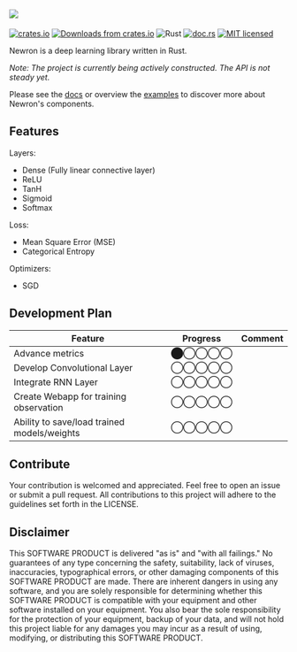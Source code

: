 
![](https://raw.githubusercontent.com/xjtuair/xjtuair-newron/master/newron.png)
===========
[![crates.io](https://img.shields.io/crates/v/newron.svg)](https://crates.io/crates/newron)
[![Downloads from crates.io](https://img.shields.io/crates/d/newron.svg)](https://crates.io/crates/newron)
![Rust](https://github.com/xjtuair/xjtuair-newron/workflows/Rust/badge.svg?branch=master)
[![doc.rs](https://docs.rs/newron/badge.svg)](https://docs.rs/newron/)
[![MIT licensed](https://img.shields.io/badge/license-MIT-blue.svg)](LICENSE)

Newron is a deep learning library written in Rust.

*Note: The project is currently being actively constructed. The API is not steady yet.*

Please see the [docs](https://docs.rs/newron/) or overview the [examples](https://github.com/xjtuair/xjtuair-newron/tree/master/examples) to discover more about Newron's components.

## Features

Layers:
- Dense (Fully linear connective layer)
- ReLU
- TanH
- Sigmoid
- Softmax

Loss:
- Mean Square Error (MSE)
- Categorical Entropy

Optimizers:
- SGD

## Development Plan

| Feature | Progress | Comment |
|------------------------------------|----------|--------|
| Advance metrics |⬤◯◯◯◯ | |
| Develop Convolutional Layer |◯◯◯◯◯ | |
| Integrate RNN Layer |◯◯◯◯◯ | |
| Create Webapp for training observation |◯◯◯◯◯ | |
| Ability to save/load trained models/weights |◯◯◯◯◯ | |

## Contribute

Your contribution is welcomed and appreciated. Feel free to open an issue or submit a pull request. All contributions to this project will adhere to the guidelines set forth in the LICENSE.

## Disclaimer
This SOFTWARE PRODUCT is delivered "as is" and "with all failings." No guarantees of any type concerning the safety, suitability, lack of viruses, inaccuracies, typographical errors, or other damaging components of this SOFTWARE PRODUCT are made. There are inherent dangers in using any software, and you are solely responsible for determining whether this SOFTWARE PRODUCT is compatible with your equipment and other software installed on your equipment. You also bear the sole responsibility for the protection of your equipment, backup of your data, and will not hold this project liable for any damages you may incur as a result of using, modifying, or distributing this SOFTWARE PRODUCT.